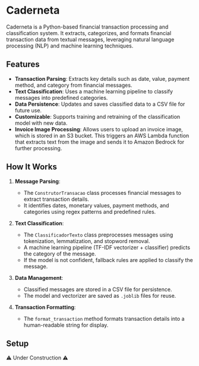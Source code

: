 # Caderneta

Caderneta is a Python-based financial transaction processing and classification system. It extracts, categorizes, and formats financial transaction data from textual messages, leveraging natural language processing (NLP) and machine learning techniques.

## Features

- **Transaction Parsing**: Extracts key details such as date, value, payment method, and category from financial messages.
- **Text Classification**: Uses a machine learning pipeline to classify messages into predefined categories.
- **Data Persistence**: Updates and saves classified data to a CSV file for future use.
- **Customizable**: Supports training and retraining of the classification model with new data.
- **Invoice Image Processing**: Allows users to upload an invoice image, which is stored in an S3 bucket. This triggers an AWS Lambda function that extracts text from the image and sends it to Amazon Bedrock for further processing.

## How It Works

1. **Message Parsing**:
   - The `ConstrutorTransacao` class processes financial messages to extract transaction details.
   - It identifies dates, monetary values, payment methods, and categories using regex patterns and predefined rules.

2. **Text Classification**:
   - The `ClassificadorTexto` class preprocesses messages using tokenization, lemmatization, and stopword removal.
   - A machine learning pipeline (TF-IDF vectorizer + classifier) predicts the category of the message.
   - If the model is not confident, fallback rules are applied to classify the message.

3. **Data Management**:
   - Classified messages are stored in a CSV file for persistence.
   - The model and vectorizer are saved as `.joblib` files for reuse.

4. **Transaction Formatting**:
   - The `format_transaction` method formats transaction details into a human-readable string for display.

## Setup
⚠ Under Construction ⚠
